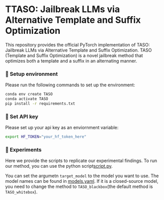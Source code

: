 # TTASO: Jailbreak LLMs via Alternative Template and Suffix Optimization

This repository provides the official PyTorch implementation of TASO: Jailbreak LLMs via Alternative Template and Suffix Optimization. TASO (Template and Suffix Optimization) is a novel jailbreak method that optimizes both a template and a suffix in an alternating manner.



### 🔨 Setup environment

Please run the following commands to set up the environment:

```bash
conda env create TASO
conda activate TASO
pip install -r requirements.txt
```
### 🔑 Set API key

Please set up your api key as an enviornment variable:

```bash
export HF_TOKEN="your_hf_token_here"
```

### 🔬 Experiments

Here we provide the scripts to replicate our experimental findings.
To run our method, you can use the python script[script.py](script.py).

You can set the argumetn `target_model` to the model you want to use. The model names can be found in [models.yaml](configs/model_configs/models.yaml). If it is a closed-source model, you need to change the method to `TASO_blackbox`(the default method is `TASO_whitebox`).